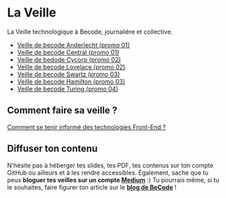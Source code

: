 # La Veille
La Veille technologique à Becode, journalière et collective.

- [Veille de becode Anderlecht (promo 01)](Anderlecht)
- [Veille de becode Central (promo 01)](Central)
- [Veille de bedode Cycorp (promo 02)](Cycorp2)
- [Veille de becode Lovelace (promo 02)](Lovelace2)
- [Veille de becode Swartz (promo 03)](Swartz3)
- [Veille de becode Hamilton (promo 03)](Hamilton3)
- [Veille de becode Turing (promo 04)](Turing4)


## Comment faire sa veille ?

[Comment se tenir informé des technologies Front-End ?](https://uptodate.frontendrescue.org/fr/)

## Diffuser ton contenu

N'hésite pas à héberger tes slides, tes PDF, tes contenus sur ton compte GitHub ou ailleurs et à les rendre accessibles. Également, sache que tu peux **bloguer tes veilles sur un compte [Medium](https://medium.com)** :) Tu pourrais même, si tu le souhaites, faire figurer ton article sur le **[blog de BeCode](https://medium.com/becode)** !
